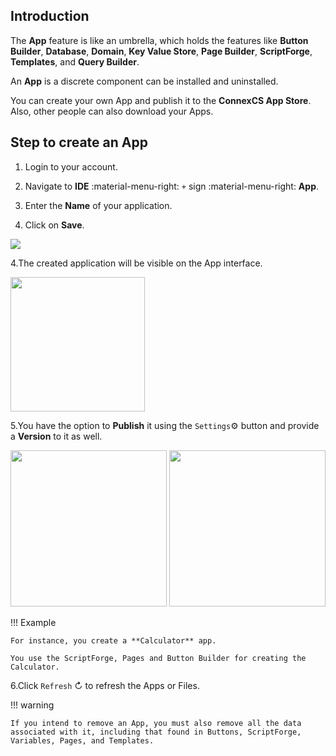 ## Introduction

The **App** feature is like an umbrella, which holds the features like **Button Builder**, **Database**, **Domain**, **Key Value Store**, **Page Builder**, **ScriptForge**, **Templates**, and **Query Builder**.

An **App** is a discrete component can be installed and uninstalled.

You can create your own App and publish it to the **ConnexCS App Store**. Also, other people can also download your Apps.

## Step to create an App

1. Login to your account.

2. Navigate to **IDE** :material-menu-right: `+` sign :material-menu-right: **App**.

3. Enter the **Name** of your application.

4. Click on **Save**.

<img src= "/apps/img/app1.png">

4.The created application will be visible on the App interface.

<img src= "/apps/img/app2.png" width="215">

5.You have the option to **Publish** it using the `Settings`⚙️ button and provide a **Version** to it as well.

<img src= "/apps/img/app3.png" width="250">

<img src= "/apps/img/app4.png" width="250">

!!! Example

    For instance, you create a **Calculator** app.

    You use the ScriptForge, Pages and Button Builder for creating the Calculator.

6.Click `Refresh` ↻ to refresh the Apps or Files.

!!! warning

    If you intend to remove an App, you must also remove all the data associated with it, including that found in Buttons, ScriptForge, Variables, Pages, and Templates.
